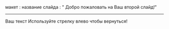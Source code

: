 макет   : название слайда
:   "  Добро пожаловать на Ваш второй слайд!"
____
Ваш текст
Используйте стрелку влево чтобы вернуться!
